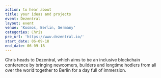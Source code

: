 ```yaml
---
action: to hear about
title: your ideas and projects
event: Dezentral
layout: event
venue: 'Kosmos, Berlin, Germany'
categories: Chris
pre_url: 'https://www.dezentral.io/'
start_date: 06-09-18
end_date: 06-09-18
---
```


Chris heads to Dezentral, which aims to be an inclusive blockchain conference by bringing newcomers, builders and longtime hodlers from all over the world together to Berlin for a day full of immersion.
